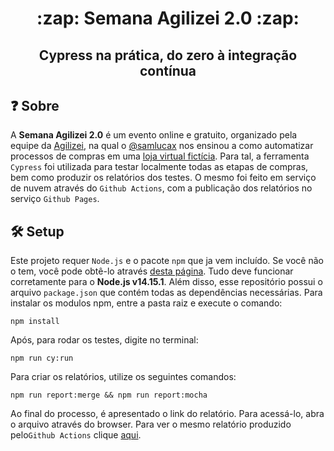 <h1 align="center">:zap: Semana Agilizei 2.0 :zap:</h1>
<h2 align="center">Cypress na prática, do zero à integração contínua</h2>

## :question: Sobre

A **Semana Agilizei 2.0** é um evento online e gratuito, organizado pela equipe da [Agilizei](https://agilizei.com/), na qual o [@samlucax](https://github.com/samlucax) nos ensinou a como automatizar processos de compras em uma [loja virtual fictícia](http://automationpractice.com/index.php). 
Para tal, a ferramenta `Cypress` foi utilizada para testar localmente todas as etapas de compras, bem como produzir os relatórios dos testes. O mesmo foi feito em serviço de nuvem através do `Github Actions`, com a publicação dos relatórios no serviço `Github Pages`.

## :hammer_and_wrench: Setup

Este projeto requer `Node.js` e o pacote `npm` que ja vem incluído. Se você não o tem, você pode obtê-lo através [desta página](https://nodejs.org/en/download/). Tudo deve funcionar corretamente para o **Node.js v14.15.1**. Além disso, esse repositório possui o arquivo `package.json` que contém todas as dependências necessárias. Para instalar os modulos npm, entre a pasta raiz e execute o comando:

`npm install`

Após, para rodar os testes, digite no terminal:

`npm run cy:run`

Para criar os relatórios, utilize os seguintes comandos:

`npm run report:merge && npm run report:mocha`

Ao final do processo, é apresentado o link do relatório. Para acessá-lo, abra o arquivo através do browser.
Para ver o mesmo relatório produzido pelo`Github Actions` clique [aqui](https://lobophf.github.io/semana-agilizei/).
